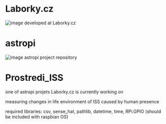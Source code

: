 # Laborky.cz
![image](https://user-images.githubusercontent.com/98588523/152417709-2008e586-28c6-4f2a-9e84-af8307ac01b9.png)
developed at Laborky.cz

# astropi
![image](https://user-images.githubusercontent.com/98588523/152418300-32eaec8f-1994-4808-82d1-7144593f4b88.png)
astropi project repository

# Prostredi_ISS
one of astropi projets Laborky.cz is currently working on

measuring changes in life environment of ISS caused by human presence

required libraries: csv, sense_hat, pathlib, datetime, time, RPi.GPIO
(should be included with raspbian OS)
